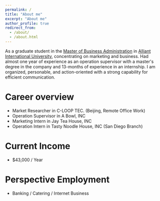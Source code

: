 ```yaml
---
permalink: /
title: "About me"
excerpt: "About me"
author_profile: true
redirect_from: 
  - /about/
  - /about.html
---
```


As a graduate student in the [Master of Business Administration](https://www.alliant.edu/business/business-administration/mba) in [Alliant International University](https://www.alliant.edu/), concentrating on marketing and business. Had almost one year of experience as an operation supervisor with a master's degree in the company and 13-months of experience in an internship. I am organized, personable, and action-oriented with a strong capability for efficient communication. 

Career overview
======
* Market Researcher in C-LOOP TEC. (Beijing, Remote Office Work)
* Operation Supervisor in A Bowl, INC
* Marketing Intern in Jay Tea House, INC
* Operation Intern in Tasty Noodle House, INC (San Diego Branch)

Current Income
======
*  $43,000 / Year

Perspective Employment
======
* Banking / Catering / Internet Business
